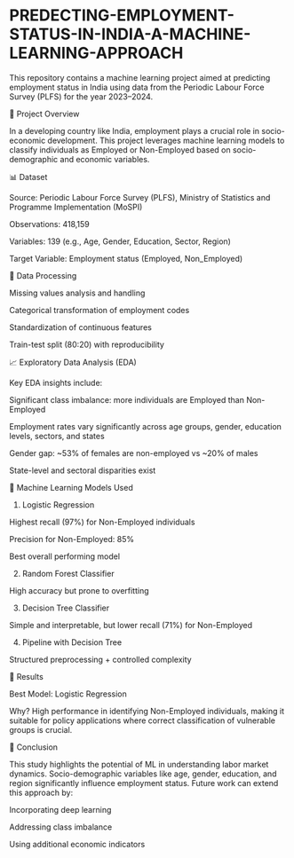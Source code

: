 # PREDECTING-EMPLOYMENT-STATUS-IN-INDIA-A-MACHINE-LEARNING-APPROACH
This repository contains a machine learning project aimed at predicting employment status in India using data from the Periodic Labour Force Survey (PLFS) for the year 2023–2024.

📌 Project Overview

In a developing country like India, employment plays a crucial role in socio-economic development. This project leverages machine learning models to classify individuals as Employed or Non-Employed based on socio-demographic and economic variables.

📊 Dataset

Source: Periodic Labour Force Survey (PLFS), Ministry of Statistics and Programme Implementation (MoSPI)

Observations: 418,159

Variables: 139 (e.g., Age, Gender, Education, Sector, Region)

Target Variable: Employment status (Employed, Non_Employed)


🔧 Data Processing

Missing values analysis and handling

Categorical transformation of employment codes

Standardization of continuous features

Train-test split (80:20) with reproducibility


📈 Exploratory Data Analysis (EDA)

Key EDA insights include:

Significant class imbalance: more individuals are Employed than Non-Employed

Employment rates vary significantly across age groups, gender, education levels, sectors, and states

Gender gap: ~53% of females are non-employed vs ~20% of males

State-level and sectoral disparities exist


🤖 Machine Learning Models Used

1. Logistic Regression

Highest recall (97%) for Non-Employed individuals

Precision for Non-Employed: 85%

Best overall performing model



2. Random Forest Classifier

High accuracy but prone to overfitting



3. Decision Tree Classifier

Simple and interpretable, but lower recall (71%) for Non-Employed



4. Pipeline with Decision Tree

Structured preprocessing + controlled complexity




🏁 Results

Best Model: Logistic Regression

Why? High performance in identifying Non-Employed individuals, making it suitable for policy applications where correct classification of vulnerable groups is crucial.


🧠 Conclusion

This study highlights the potential of ML in understanding labor market dynamics. Socio-demographic variables like age, gender, education, and region significantly influence employment status. Future work can extend this approach by:

Incorporating deep learning

Addressing class imbalance

Using additional economic indicators

